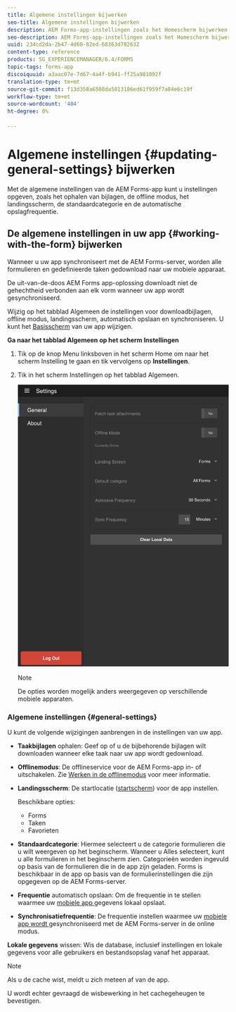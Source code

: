 ```yaml
---
title: Algemene instellingen bijwerken
seo-title: Algemene instellingen bijwerken
description: AEM Forms-app-instellingen zoals het Homescherm bijwerken en Startpunten en bijlageopties ophalen
seo-description: AEM Forms-app-instellingen zoals het Homescherm bijwerken en Startpunten en bijlageopties ophalen
uuid: 234cd2da-2b47-4d60-82ed-68363d782632
content-type: reference
products: SG_EXPERIENCEMANAGER/6.4/FORMS
topic-tags: forms-app
discoiquuid: a3aac07e-7d67-4a4f-b941-ff25a981092f
translation-type: tm+mt
source-git-commit: f13d358a6508da5813186ed61f959f7a84e6c19f
workflow-type: tm+mt
source-wordcount: '404'
ht-degree: 0%

---
```



# Algemene instellingen {#updating-general-settings} bijwerken

Met de algemene instellingen van de AEM Forms-app kunt u instellingen opgeven, zoals het ophalen van bijlagen, de offline modus, het landingsscherm, de standaardcategorie en de automatische opslagfrequentie.

## De algemene instellingen in uw app {#working-with-the-form} bijwerken

Wanneer u uw app synchroniseert met de AEM Forms-server, worden alle formulieren en gedefinieerde taken gedownload naar uw mobiele apparaat.

De uit-van-de-doos AEM Forms app-oplossing downloadt niet de gehechtheid verbonden aan elk vorm wanneer uw app wordt gesynchroniseerd.

Wijzig op het tabblad Algemeen de instellingen voor downloadbijlagen, offline modus, landingsscherm, automatisch opslaan en synchroniseren. U kunt het [Basisscherm](/help/forms/using/home-screen.md) van uw app wijzigen.

**Ga naar het tabblad Algemeen op het scherm Instellingen**

1. Tik op de knop Menu linksboven in het scherm Home om naar het scherm Instelling te gaan en tik vervolgens op **Instellingen**.
1. Tik in het scherm Instellingen op het tabblad Algemeen.

   ![Algemene instellingen in de AEM Forms-toepassing](assets/gen-settings-2.png)

   >[!NOTE]
   >
   >De opties worden mogelijk anders weergegeven op verschillende mobiele apparaten.

### Algemene instellingen {#general-settings}

U kunt de volgende wijzigingen aanbrengen in de instellingen van uw app.

* **Taakbijlagen** ophalen: Geef op of u de bijbehorende bijlagen wilt downloaden wanneer elke taak naar uw app wordt gedownload.

* **Offlinemodus**: De offlineservice voor de AEM Forms-app in- of uitschakelen. Zie [Werken in de offlinemodus](/help/forms/using/work-offline-mode.md) voor meer informatie.

* **Landingsscherm**: De startlocatie ([startscherm](/help/forms/using/home-screen.md)) voor de app instellen.

   Beschikbare opties:

   * Forms
   * Taken
   * Favorieten

* **Standaardcategorie**: Hiermee selecteert u de categorie formulieren die u wilt weergeven op het beginscherm. Wanneer u Alles selecteert, kunt u alle formulieren in het beginscherm zien. Categorieën worden ingevuld op basis van de formulieren die in de app zijn geladen. Forms is beschikbaar in de app op basis van de formulierinstellingen die zijn opgegeven op de AEM Forms-server.

* **Frequentie** automatisch opslaan: Om de frequentie in te stellen waarmee uw  [mobiele app ](/help/forms/using/autosave-data-app.md) gegevens lokaal opslaat.

* **Synchronisatiefrequentie**: De frequentie instellen waarmee uw  [mobiele app wordt ](/help/forms/using/sync-app.md) gesynchroniseerd met de AEM Forms-server in de online modus.

**Lokale gegevens** wissen: Wis de database, inclusief instellingen en lokale gegevens voor alle gebruikers en bestandsopslag vanaf het apparaat.

>[!NOTE]
>
>Als u de cache wist, meldt u zich meteen af van de app.
>
>U wordt echter gevraagd de wisbewerking in het cachegeheugen te bevestigen.
